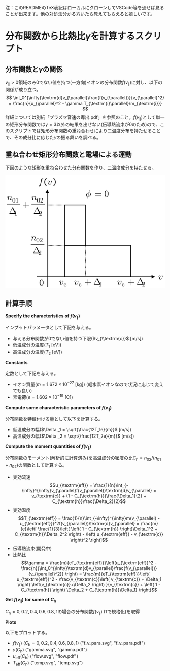 <script type="text/javascript" async src="https://cdnjs.cloudflare.com/ajax/libs/mathjax/2.7.7/MathJax.js?config=TeX-MML-AM_CHTML">
</script>
<script type="text/x-mathjax-config">
 MathJax.Hub.Config({
 tex2jax: {
 inlineMath: [['$', '$'] ],
 displayMath: [ ['$$','$$'], ["\\[","\\]"] ]
 }
 });
</script>
注：このREADMEのTeX表記はローカルにクローンしてVSCode等を通せば見ることが出来ます。他の対処法分かる方いたら教えてもらえると嬉しいです。

# 分布関数から比熱比$\gamma$を計算するスクリプト
## 分布関数と$\gamma$の関係
$v_{\parallel} > 0$領域のみ0でない値を持つ(一方向)イオンの分布関数$f(v_{\parallel})$に対し、以下の関係が成り立つ。
$$ \int_0^{\infty}\textrm{d}v_{\parallel}\frac{f(v_{\parallel})}{v_{\parallel}^2} = \frac{n}{u_{\parallel}^2 - \gamma T_{\textrm{i}\parallel}/m_{\textrm{i}}} $$
詳細については別紙「プラズマ音速の導出.pdf」を参照のこと。$f(v_{\parallel})$として単一の矩形分布関数では$\gamma = 3$以外の結果を出せない(伝導熱流束が0のため)ので、このスクリプトでは矩形分布関数の重ね合わせにより二温度分布を持たせることで、その成分比に応じた$\gamma$の振る舞いを調べる。

## 重ね合わせ矩形分布関数と電場による運動
下図のような矩形を重ね合わせた分布関数を作り、二温度成分を持たせる。

![分布関数](img/Fig1.svg)

## 計算手順
**Specify the characteristics of $f(v_{\parallel}$)**

インプットパラメータとして下記を与える。
- 与える分布関数が0でない値を持つ下限($v_{\\textrm{c}}$ [m/s])
- 低温成分の温度($T_1$ [eV])
- 高温成分の温度($T_2$ [eV])

**Constants**

定数として下記を与える。
- イオン質量($m = 1.672\times 10^{-27}$ [kg]) (軽水素イオンなので状況に応じて変えても良い)
- 素電荷($e = 1.602\times 10^{-19}$ [C])

**Compute some characteristic parameters of $f(v_{\parallel})$**

分布関数を特徴付ける量として以下を計算する。
- 低温成分の幅($\Delta _1 = \sqrt{\frac{12T_1e}{m}}$ [m/s])
- 高温成分の幅($\Delta _2 = \sqrt{\frac{12T_2e}{m}}$ [m/s])

**Compute the moment quantities of $f(v_{\parallel})$**

分布関数のモーメント(解析的に計算済み)を高温成分の密度の比$C_{\textrm{h}} = n_{02}/(n_{01}+n_{02})$の関数として計算する。
- 実効流速
$$u_{\textrm{eff}} = \frac{1}{n}\int_{-\infty}^{\infty}v_{\parallel}f(v_{\parallel})\textrm{d}v_{\parallel} = v_{\textrm{c}} + (1 - C_{\textrm{h}})\frac{\Delta_1}{2} + C_{\textrm{h}}\frac{\Delta_2}{2}$$
- 実効温度
$$T_{\textrm{eff}} = \frac{1}{n}\int_{-\infty}^{\infty}m(v_{\parallel} - u_{\textrm{eff}})^2f(v_{\parallel})\textrm{d}v_{\parallel} = \frac{m}{e}\left[ \frac{1}{3}\left( \left( 1 - C_{\textrm{h}} \right)\Delta_1^2 + C_{\textrm{h}}\Delta_2^2 \right) - \left( u_{\textrm{eff}} - v_{\textrm{c}} \right)^2 \right]$$
- 伝導熱流束(開発中)
- 比熱比
$$\gamma = \frac{m}{eT_{\textrm{eff}}}\left(u_{\textrm{eff}}^2 - \frac{n}{\int_0^{\infty}\textrm{d}v_{\parallel}\frac{f(v_{\parallel})}{v_{\parallel}^2}} \right) 
= \frac{m}{eT_{\textrm{eff}}}\left( u_{\textrm{eff}}^2 - \frac{v_{\textrm{c}}\left( v_{\textrm{c}} + \Delta_1 \right) \left(v_{\textrm{c}}+\Delta_2 \right) }{v_{\textrm{c}} + \left( 1 - C_{\textrm{h}} \right) \Delta_2 + C_{\textrm{h}}\Delta_1} \right)$$

**Get $f(v_{\parallel})$ for some of $C_{\textrm{h}}$**

$C_{\textrm{h}} = 0, 0.2, 0.4, 0.6, 0.8, 1$の場合の分布関数$f(v_{\parallel})$ (1で規格化)を取得

**Plots**

以下をプロットする。
- $f(v_{\parallel})$ ($C_{\textrm{h}} = 0, 0.2, 0.4, 0.6, 0.8, 1$) ("f_v_para.svg", "f_v_para.pdf")
- $\gamma (C_{\textrm{h}})$ ("gamma.svg", "gamma.pdf")
- $u_{\textrm{eff}} (C_{\textrm{h}})$ ("flow.svg", "flow.pdf")
- $T_{\textrm{eff}} (C_{\textrm{h}})$ ("temp.svg", "temp.svg")

